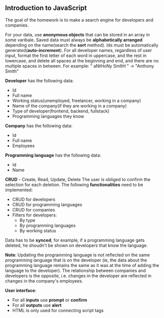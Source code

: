 ## Introduction to JavaScript

The goal of the homework is to make a search engine for developers and companies.

For your data, use **anonymous objects** that can be stored in an array in some varibale. Saved data must always be **alphabetically arranged** depending on the name(search the **sort** method). Ids must be automatically generated(**auto-increment**). For all developer names, regardless of user input, format the first letter of each word in uppercase, and the rest in lowercase, and delete all spaces at the beginning and end, and there are no multiple spaces in between.
For example: " aNtHoNy SmItH " -> "Anthony Smith"

**Developer** has the following data:

- Id
- Full name
- Working status(unemployed, freelancer, working in a company)
- Name of the company(if they are working in a company)
- Type of developer(frontend, backend, fullstack)
- Programming languages they know

**Company** has the following data:

- Id
- Full name
- Employees

**Programming language** has the following data:

- Id
- Name

**CRUD** - Create, Read, Update, Delete
The user is obliged to confirm the selection for each deletion.
The following **functionalities** need to be implemented:

- CRUD for developers
- CRUD for programming languages
- CRUD for companies
- Filters for developers:
  - By type
  - By programming languages
  - By working status

Data has to be **synced**, for example, if a programming language gets deleted, he shoudn't be shown on developers that know the language.

**Note**: Updating the programming language is not reflected on the same programming language that is on the developer (ie, the data about the programming language remains the same as it was at the time of adding the language to the developer). The relationship between companies and developers is the opposite, i.e. changes in the developer are reflected in changes in the company's employees.

**User interface**:

- For all **inputs** use **prompt** or **confirm**
- For all **outputs** use **alert**
- HTML is only used for connecting script tags
